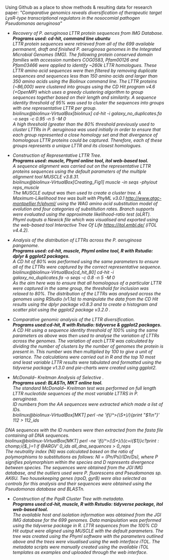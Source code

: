 Using Github as a place to show methods & resulting data for research paper:  <i>"Comparative genomics reveals diversification of therapeutic target LysR-type transcriptional regulators in the nosocomial pathogen Pseudomonas aeruginosa"<i>


- Recovery of P. aeruginosa LTTR protein sequences from IMG Database. <br>
**Programs used: cd-hit, command line ubuntu**<br>
LTTR protein sequences were retrieved from all of the 699 available permanent, draft and finished P. aeruginosa genomes in the Integrated Microbial Genomes (IMG). The following protein conserved domain families with accession numbers COG0583, Pfam00126 and Pfam03466 were applied to identify ~260k LTTR homologues. These LTTR amino acid sequences were then filtered by removing duplicate sequences and sequences less than 150 amino acids and larger than 350 amino acids using the Biolinux command line.  The LTTR proteins (~86,000) were clustered into groups using the CD Hit program v4.6 (+OpenMP)  which uses a greedy clustering algorithm to group sequences together based on their length and similarity. A sequence identity threshold of 95% was used to cluster the sequences into groups with one representative LTTR per group. <br>
<i> biolinux@biolinux-VirtualBox[biolinux] cd-hit -i galaxy_no_duplicates.fa -o seqs -c 0.95 -n 5 -M 0 <i> <br>
A high threshold (greater than the 80% threshold previously used to cluster LTTRs in P. aeruginosa
was used initially in order to ensure that each group represented a close homology set and that divergence of homologous LTTR proteins could be captured. Therefore, each of these groups represents a unique LTTR and its closest homologues.


- Construction of Representative LTTR Tree. <br>
**Programs used: muscle, Phyml online tool, itol web-based tool.**<br>
A sequence alignment was carried out on the representative LTTR proteins sequences using the default parameters of the multiple alignment tool MUSCLE v3.8.31. <br>
biolinux@biolinux-VirtualBox[Creating_Fig1]  muscle -in seqs -phyiout reps_muscle  <br>
The MUSCLE output was then used to create a cluster tree. A Maximum-Likelihood tree was built with PhyML v3.0.1 http://www.atgc-montpellier.fr/phyml/ using the WAG amino acid substitution model of evolution and four categories of substitution rates. Branch supports were evaluated using the approximate likelihood-ratio test (aLRT). Phyml outputs a Newick file which was visualised and exported using the web-based tool Interactive Tree Of Life https://itol.embl.de/ (iTOL v4.4.2).


- Analysis of the distribution of LTTRs across the P. aeruginosa pangenome. <br>
**Programs used: cd-hit, muscle, Phyml online tool, R with Rstudio: dplyr & ggplot2 packages.**<br>
A CD hit of 80% was performed using the same parameters to ensure all of the LTTRs were captured by the correct representative sequence. <br>
<i> biolinux@biolinux-VirtualBox[cd_hit_80]  cd-hit -i galaxy_no_duplicates.fa -o seqs -c 0.8 -n 5 -M 0 <i> <br>
As the aim here was to ensure that all homologous of a particular LTTR were captured in the same group, the threshold for inclusion was relaxed to 80%. The distribution of the LTTRs was analysed across the genomes using RStudio (v1.1a) to manipulate the data from the CD Hit results using the dplyr package v0.8.3 and to create a histogram and scatter plot using the ggplot2 package v3.2.0 .

- Comparative genomic analysis of the LTTR diversification. <br>
**Programs used:cd-hit, R with Rstudio: tidyverse & ggplot2 packages.**<br>
A CD Hit using a sequence identity threshold of 100% using the same parameters as above was then used to analyse the variation of LTTRs across the genomes. The variation of each LTTR was calculated by dividing the number of clusters by the number of genomes the protein is present in. This number was then multiplied by 100 to give a unit of variance. The calculations were carried out in R and the top 10 most and least variable LTTR results were tabulated and formatted using the tidyverse package v1.3.0 and pie-charts were created using ggplot2.


- McDonald– Kreitman Analysis of Selective . <br>
**Programs used: BLASTn, MKT online tool.**<br>
The standard McDonald– Kreitman test was performed on full length LTTR nucleotide sequences of the most variable LTTRS in P. aeruginosa. <br>
ID numbers from the AA sequences were extracted which made a list of IDs. <br>
<i> biolinux@biolinux-VirtualBox[MKT] perl -ne 'if(/^>(\S+)/){print "$1\n"}' 112 > 112_ids <i> <br>


DNA sequences with the ID numbers were then extracted from the fasta file containing all DNA sequences. <br>
<i>biolinux@biolinux-VirtualBox[MKT] perl -ne 'if(/^>(\S+)/){$c=$i{$1}}$c?print:chomp;$i{$_}=1 if @ARGV' 0_ids all_dna_sequences > 0_reps<i> <br>
The neutrality index (NI) was calculated based on the ratio of polymorphisms to substitutions as follows: NI = (Pn/Ps)/(Dn/Ds), where P signifies polymorphism within the species and D represents divergence between species. The sequences were obtained from the JGI IMG database, and the outliers used were P. fluorescens and Pseudomonas sp. AK6U.  Two housekeeping genes (rpoD, gyrB) were also selected as controls for this analysis and their sequences were obtained using the Pseudomonas database and BLASTn.

- Construction of the PqsR Cluster Tree with metadata. <br>
**Programs used:cd-hit, muscle, R with Rstudio: tidyverse package, itol web-based tool.**<br>
The available host and isolation information was obtained from the JGI IMG database for the 699 genomes. Data manipulation was performed using the tidyverse package in R. LTTR sequences from the 100% CD Hit output were aligned using MUSCLE with the default parameters. The tree was created using the Phyml software with the parameters outlined above and the trees were visualised using the web interface iTOL. The metadata scripts were manually created using the available iTOL templates as examples and uploaded through the web interface. 



